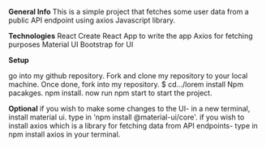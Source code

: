**General Info**
This is a simple project that fetches some user data from a public API endpoint using axios Javascript library.


**Technologies**
React Create React App to write the app
Axios for fetching purposes
Material UI Bootstrap for UI


**Setup**

go into my github repository. Fork and clone my repository to your local machine.
Once done, fork into my repository. $ cd.../lorem
install Npm pacakges. npm install.
now run npm start to start the project.

**Optional**
if you wish to make some changes to the UI- in a new terminal, install material ui. type in 'npm install @material-ui/core'. 
if you wish to install axios which is a library for fetching data from API endpoints- type in npm install axios in your terminal. 
